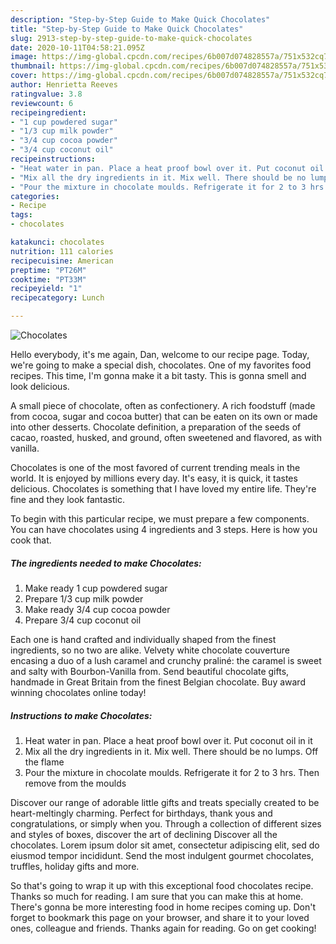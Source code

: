 ```yaml
---
description: "Step-by-Step Guide to Make Quick Chocolates"
title: "Step-by-Step Guide to Make Quick Chocolates"
slug: 2913-step-by-step-guide-to-make-quick-chocolates
date: 2020-10-11T04:58:21.095Z
image: https://img-global.cpcdn.com/recipes/6b007d074828557a/751x532cq70/chocolates-recipe-main-photo.jpg
thumbnail: https://img-global.cpcdn.com/recipes/6b007d074828557a/751x532cq70/chocolates-recipe-main-photo.jpg
cover: https://img-global.cpcdn.com/recipes/6b007d074828557a/751x532cq70/chocolates-recipe-main-photo.jpg
author: Henrietta Reeves
ratingvalue: 3.8
reviewcount: 6
recipeingredient:
- "1 cup powdered sugar"
- "1/3 cup milk powder"
- "3/4 cup cocoa powder"
- "3/4 cup coconut oil"
recipeinstructions:
- "Heat water in pan. Place a heat proof bowl over it. Put coconut oil in it"
- "Mix all the dry ingredients in it. Mix well. There should be no lumps. Off the flame"
- "Pour the mixture in chocolate moulds. Refrigerate it for 2 to 3 hrs. Then remove from the moulds"
categories:
- Recipe
tags:
- chocolates

katakunci: chocolates 
nutrition: 111 calories
recipecuisine: American
preptime: "PT26M"
cooktime: "PT33M"
recipeyield: "1"
recipecategory: Lunch

---
```



![Chocolates](https://img-global.cpcdn.com/recipes/6b007d074828557a/751x532cq70/chocolates-recipe-main-photo.jpg)

Hello everybody, it's me again, Dan, welcome to our recipe page. Today, we're going to make a special dish, chocolates. One of my favorites food recipes. This time, I'm gonna make it a bit tasty. This is gonna smell and look delicious.

A small piece of chocolate, often as confectionery. A rich foodstuff (made from cocoa, sugar and cocoa butter) that can be eaten on its own or made into other desserts. Chocolate definition, a preparation of the seeds of cacao, roasted, husked, and ground, often sweetened and flavored, as with vanilla.

Chocolates is one of the most favored of current trending meals in the world. It is enjoyed by millions every day. It's easy, it is quick, it tastes delicious. Chocolates is something that I have loved my entire life. They're fine and they look fantastic.


To begin with this particular recipe, we must prepare a few components. You can have chocolates using 4 ingredients and 3 steps. Here is how you cook that.

<!--inarticleads1-->

##### The ingredients needed to make Chocolates:

1. Make ready 1 cup powdered sugar
1. Prepare 1/3 cup milk powder
1. Make ready 3/4 cup cocoa powder
1. Prepare 3/4 cup coconut oil


Each one is hand crafted and individually shaped from the finest ingredients, so no two are alike. Velvety white chocolate couverture encasing a duo of a lush caramel and crunchy praliné: the caramel is sweet and salty with Bourbon-Vanilla from. Send beautiful chocolate gifts, handmade in Great Britain from the finest Belgian chocolate. Buy award winning chocolates online today! 

<!--inarticleads2-->

##### Instructions to make Chocolates:

1. Heat water in pan. Place a heat proof bowl over it. Put coconut oil in it
1. Mix all the dry ingredients in it. Mix well. There should be no lumps. Off the flame
1. Pour the mixture in chocolate moulds. Refrigerate it for 2 to 3 hrs. Then remove from the moulds


Discover our range of adorable little gifts and treats specially created to be heart-meltingly charming. Perfect for birthdays, thank yous and congratulations, or simply when you. Through a collection of different sizes and styles of boxes, discover the art of declining Discover all the chocolates. Lorem ipsum dolor sit amet, consectetur adipiscing elit, sed do eiusmod tempor incididunt. Send the most indulgent gourmet chocolates, truffles, holiday gifts and more. 

So that's going to wrap it up with this exceptional food chocolates recipe. Thanks so much for reading. I am sure that you can make this at home. There's gonna be more interesting food in home recipes coming up. Don't forget to bookmark this page on your browser, and share it to your loved ones, colleague and friends. Thanks again for reading. Go on get cooking!
